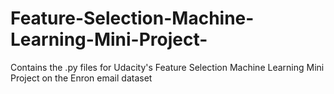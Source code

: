 # Feature-Selection-Machine-Learning-Mini-Project-
Contains the .py files for Udacity's Feature Selection Machine Learning Mini Project on the Enron email dataset
